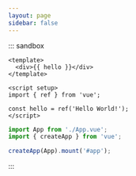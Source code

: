 ```yaml
---
layout: page
sidebar: false
---
```


<div class="flex p-6 justify-center items-center">
	<category :categories="categories" />
</div>

::: sandbox
```vue /src/App.vue [active]
<template>
  <div>{{ hello }}</div>
</template>

<script setup>
import { ref } from 'vue';

const hello = ref('Hello World!');
</script>
```

```js /src/main.js
import App from './App.vue';
import { createApp } from 'vue';

createApp(App).mount('#app');
```
:::

<script setup lang="ts">
import category from '../components/category.vue';

const categories: Array<{
    title: string;
    link: string;
    decription?: string;
    icon: string;
    cover?: string
    coverAlt?: string
  }> = [{
	  title: '参与 Github 开源项目，提交 PR',
    link: '/blog/2023-08/cooperation_with_repository.html',
    decription: '学习如何为开源项目贡献自己的力量',
    icon: 'VueJS'
  },{
	  title: '快速搭建微信小程序原生开发框架',
    link: '/blog/2023-07/wechat_quickstart.html',
    cover: '/logos/logo_wechat.png'
  },{
	  title: '如何为小程序配置不同的运行环境',
    link: '/blog/2023-07/wechat_multienv.html',
    cover: '/logos/logo_wechat.png'
  },{
	  title: '我常用的 Visual Code 插件，助力开发起飞',
    link: '搭建基于 Vite4 + Ant Design Vue 3.0 管理系统',
    icon: 'VueJS'
  },{
	  title: 'P-Touch P900 打印机使用',
    link: '/blog/2023-06/P-Touch P900 打印机使用.html',
    decription: '基于 VueJS + .NET + 微信小程序 开发，实现旅客服务二维码打印',
    icon: 'VueJS',
    cover: '/images/cmono-20230620145254.jpg'
  },{
	  title: '使用 SkiaSharp 实现图片水印',
    link: '/blog/2023-05/skiashap_watermark.html',
    description: '使用 SkiaSharp 实现图片水印',
    icon: 'VueJS'
  },{
	  title: '给小程序添加一个评分分值分布雷达图，完善评价体系',
    link: '/blog/2023-07/weapp_canvas_radar.html',
    icon: 'VueJS',
    cover: '/images/cmono-%E5%BE%AE%E4%BF%A1%E5%9B%BE%E7%89%87_20230717155014.jpg'
  },{
	  title: '过于单调的小程序页面，靠 Lottie 动画拯救',
    link: '/blog/2023-07/lottie_in_weapp.html',
    icon: 'VueJS',
    cover: '/images/cmono-%E5%BE%AE%E4%BF%A1%E5%9B%BE%E7%89%87_20230719092233.jpg'
  },{
	  title: '如何为小程序添加一个启动页',
    link: '/blog/2023-07/weapp_splash.html',
    icon: 'VueJS'
  }];

</script>

<!-- ---
layout: doc
sidebar: false
---

# 项目进度 #

<hr />

::: timeline 2023-06-20
- **打印机**
:::

::: timeline 2023-06-12
:tada: 开始试运行 :tada:
:::

::: timeline 2023-06-09
:tada: 项目重新起航 :tada:
::: -->
